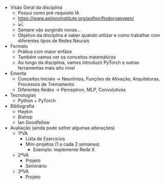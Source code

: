- Visão Geral da disciplina
	- Possui como pré-requisito IA
	- https://www.asimovinstitute.org/author/fjodorvanveen/
	- ![](https://www.asimovinstitute.org/wp-content/uploads/2019/04/NeuralNetworkZoo20042019.png)
	- Sempre vão surgindo novas...
	- Objetivo da disciplina é saber quando utilizar e como trabalhar com diferentes tipos de Redes Neurais
- Formato
	- Prática com maior enfâse
	- Também vamos ver os conceitos matemáticos
	- Ao longo da disciplina, vamos introduzir PyTorch e outras ferramentas mais alto nível
- Ementa
	- Conceitos Iniciais -> Neurônios, Funções de Ativação, Arquiteturas, Processos de Treinamento
	- Diferentes Redes -> Perceptron, MLP, Convolutivas
- Tecnologias
	- Python + PyTorch
- Bibliografia
	- Haykin
	- Bishop
	- Ian Goodfellow
- Avaliação (ainda pode sofrer algumas alterações)
	- 1ªVA
		- Lista de Exercícios
		- Mini-projetos (1 a cada 2 semanas)
			- Exemplo: implemente Rede X
	- 2ªVA
		- Projeto
		- Seminário
	- 3ªVA
		- Projeto